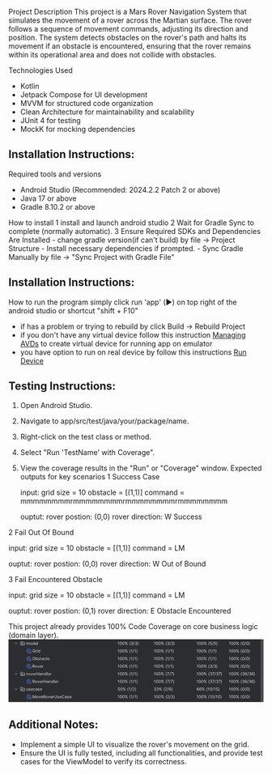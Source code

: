 Project Description
This project is a Mars Rover Navigation System that simulates the movement of a rover across the Martian surface. The rover follows a sequence of movement commands, adjusting its direction and position. The system detects obstacles on the rover's path and halts its movement if an obstacle is encountered, ensuring that the rover remains within its operational area and does not collide with obstacles.


Technologies Used

  - Kotlin
  - Jetpack Compose for UI development
  - MVVM for structured code organization
  - Clean Architecture for maintainability and scalability
  - JUnit 4 for testing
  - MockK for mocking dependencies

## Installation Instructions:
Required tools and versions
  - Android Studio (Recommended: 2024.2.2 Patch 2 or above)
  - Java 17 or above
  - Gradle 8.10.2 or above

How to install
  1 install and launch android studio
  2 Wait for Gradle Sync to complete (normally automatic).
  3 Ensure Required SDKs and Dependencies Are Installed
    - change gradle version(if can't build) by file -> Project Structure
    - Install necessary dependencies if prompted.
    - Sync Gradle Manually by file -> "Sync Project with Gradle File"
      
## Installation Instructions:
How to run the program
simply click run 'app' (▶️) on top right of the android studio or shortcut "shift + F10"
 - if has a problem or trying to rebuild by click Build -> Rebuild Project
 - if you don't have any virtual device follow this instruction [Managing AVDs](https://developer.android.com/studio/run/managing-avds) to create virtual device for running app on emulator
 - you have option to run on real device by follow this instructions [Run Device](https://developer.android.com/studio/run/device) 

## Testing Instructions:
1. Open Android Studio.
2. Navigate to app/src/test/java/your/package/name.
3. Right-click on the test class or method.
4. Select "Run 'TestName' with Coverage".
5. View the coverage results in the "Run" or "Coverage" window.
Expected outputs for key scenarios
 1 Success Case

   input:
   grid size = 10
   obstacle = [(1,1)]
   command = mmmmmmmmrmmmmmmmmrmmmmmmmmrmmmmmmmm
   
   ouptut:
   rover postion: (0,0)
   rover direction: W
   Success

2 Fail Out Of Bound 

   input:
   grid size = 10
   obstacle = [(1,1)]
   command = LM

   ouptut:
   rover postion: (0,0)
   rover direction: W
   Out of Bound

3 Fail Encountered Obstacle

   input:
   grid size = 10
   obstacle = [(1,1)]
   command = LM

   ouptut:
   rover postion: (0,1)
   rover direction: E
   Obstacle Encountered

This project already provides 100% Code Coverage on core business logic (domain layer).
![Rover Code Coverage](https://raw.githubusercontent.com/DudeInTheWood/MyImage/refs/heads/main/business%20coverage.png)

## Additional Notes:
  - Implement a simple UI to visualize the rover's movement on the grid.
  - Ensure the UI is fully tested, including all functionalities, and provide test cases for the ViewModel to verify its correctness.
   
   
 


